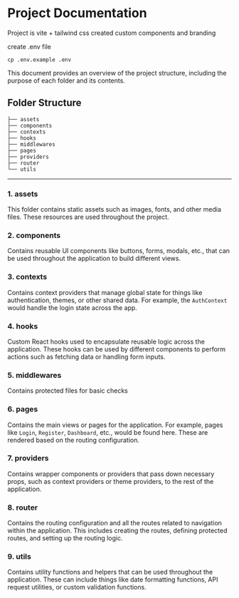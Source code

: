 # Project Documentation

Project is vite + tailwind css
created custom components and branding

create .env file

```shall
cp .env.example .env
```

This document provides an overview of the project structure, including the purpose of each folder and its contents.

## **Folder Structure**
```
├── assets
├── components
├── contexts
├── hooks
├── middlewares
├── pages
├── providers
├── router
└── utils
```

---

### **1. assets**
This folder contains static assets such as images, fonts, and other media files. These resources are used throughout the project.

### **2. components**
Contains reusable UI components like buttons, forms, modals, etc., that can be used throughout the application to build different views.

### **3. contexts**
Contains context providers that manage global state for things like authentication, themes, or other shared data. For example, the `AuthContext` would handle the login state across the app.

### **4. hooks**
Custom React hooks used to encapsulate reusable logic across the application. These hooks can be used by different components to perform actions such as fetching data or handling form inputs.

### **5. middlewares**
Contains protected files for basic checks 

### **6. pages**
Contains the main views or pages for the application. For example, pages like `Login`, `Register`, `Dashboard`, etc., would be found here. These are rendered based on the routing configuration.

### **7. providers**
Contains wrapper components or providers that pass down necessary props, such as context providers or theme providers, to the rest of the application.

### **8. router**
Contains the routing configuration and all the routes related to navigation within the application. This includes creating the routes, defining protected routes, and setting up the routing logic.

### **9. utils**
Contains utility functions and helpers that can be used throughout the application. These can include things like date formatting functions, API request utilities, or custom validation functions.
